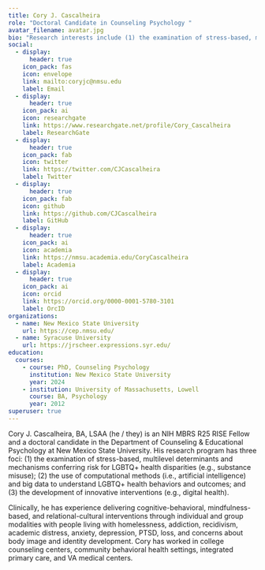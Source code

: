 ```yaml
---
title: Cory J. Cascalheira
role: "Doctoral Candidate in Counseling Psychology "
avatar_filename: avatar.jpg
bio: "Research interests include (1) the examination of stress-based, multilevel determinants and mechanisms conferring risk for LGBTQ+ health disparities (e.g., substance misuse); (2) the use of computational methods (i.e., artificial intelligence) and big data to understand LGBTQ+ health behaviors and outcomes; and (3) the development of innovative interventions (e.g., digital health). Clinical interests include ACT, CBT, COPE, PE, CPT, and MI for substance use disorders and posttraumatic stress disorder."
social:
  - display:
      header: true
    icon_pack: fas
    icon: envelope
    link: mailto:coryjc@nmsu.edu
    label: Email
  - display:
      header: true
    icon_pack: ai
    icon: researchgate
    link: https://www.researchgate.net/profile/Cory_Cascalheira
    label: ResearchGate
  - display:
      header: true
    icon_pack: fab
    icon: twitter
    link: https://twitter.com/CJCascalheira
    label: Twitter
  - display:
      header: true
    icon_pack: fab
    icon: github
    link: https://github.com/CJCascalheira
    label: GitHub
  - display:
      header: true
    icon_pack: ai
    icon: academia
    link: https://nmsu.academia.edu/CoryCascalheira
    label: Academia
  - display:
      header: true
    icon_pack: ai
    icon: orcid
    link: https://orcid.org/0000-0001-5780-3101
    label: OrcID
organizations:
  - name: New Mexico State University
    url: https://cep.nmsu.edu/
  - name: Syracuse University
    url: https://jrscheer.expressions.syr.edu/
education:
  courses:
    - course: PhD, Counseling Psychology
      institution: New Mexico State University
      year: 2024
    - institution: University of Massachusetts, Lowell
      course: BA, Psychology
      year: 2012
superuser: true
---
```

Cory J. Cascalheira, BA, LSAA (he / they) is an NIH MBRS R25 RISE Fellow and a doctoral candidate in the Department of Counseling & Educational Psychology at New Mexico State University. His research program has three foci: (1) the examination of stress-based, multilevel determinants and mechanisms conferring risk for LGBTQ+ health disparities (e.g., substance misuse); (2) the use of computational methods (i.e., artificial intelligence) and big data to understand LGBTQ+ health behaviors and outcomes; and (3) the development of innovative interventions (e.g., digital health).


Clinically, he has experience delivering cognitive-behavioral, mindfulness-based, and relational-cultural interventions through individual and group modalities with people living with homelessness, addiction, recidivism, academic distress, anxiety, depression, PTSD, loss, and concerns about body image and identity development. Cory has worked in college counseling centers, community behavioral health settings, integrated primary care, and VA medical centers. 
